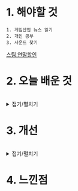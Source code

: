 # 1. 해야할 것
```
1. 게임산업 뉴스 읽기
2. 개인 공부
3. 사운드 찾기
```
[스팀 연말할인](https://www.gamemeca.com/view.php?gid=1744470)

# 2. 오늘 배운 것
```

```
<details>
<summary>접기/펼치기</summary>


</details>



# 3. 개선
```

```
<details>
<summary>접기/펼치기</summary>


</details>



# 4. 느낀점
```

```


